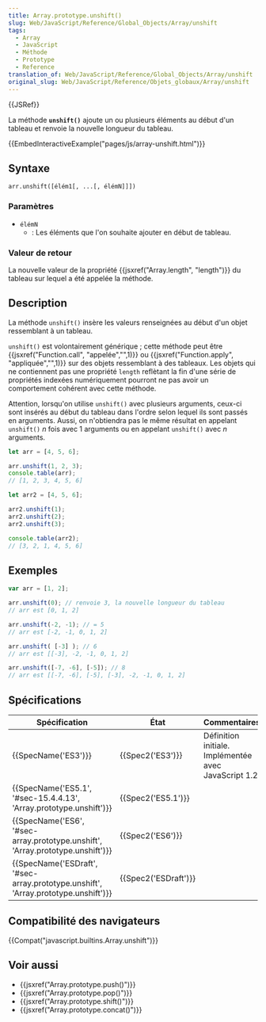 ```yaml
---
title: Array.prototype.unshift()
slug: Web/JavaScript/Reference/Global_Objects/Array/unshift
tags:
  - Array
  - JavaScript
  - Méthode
  - Prototype
  - Reference
translation_of: Web/JavaScript/Reference/Global_Objects/Array/unshift
original_slug: Web/JavaScript/Reference/Objets_globaux/Array/unshift
---
```

{{JSRef}}

La méthode **`unshift()`** ajoute un ou plusieurs éléments au début d'un tableau et renvoie la nouvelle longueur du tableau.

{{EmbedInteractiveExample("pages/js/array-unshift.html")}}

## Syntaxe

    arr.unshift([élém1[, ...[, élémN]]])

### Paramètres

- `élémN`
  - : Les éléments que l'on souhaite ajouter en début de tableau.

### Valeur de retour

La nouvelle valeur de la propriété {{jsxref("Array.length", "length")}} du tableau sur lequel a été appelée la méthode.

## Description

La méthode `unshift()` insère les valeurs renseignées au début d'un objet ressemblant à un tableau.

`unshift()` est volontairement générique ; cette méthode peut être {{jsxref("Function.call", "appelée","",1)}} ou {{jsxref("Function.apply", "appliquée","",1)}} sur des objets ressemblant à des tableaux. Les objets qui ne contiennent pas une propriété `length` reflètant la fin d'une série de propriétés indexées numériquement pourront ne pas avoir un comportement cohérent avec cette méthode.

Attention, lorsqu'on utilise `unshift()` avec plusieurs arguments, ceux-ci sont insérés au début du tableau dans l'ordre selon lequel ils sont passés en arguments. Aussi, on n'obtiendra pas le même résultat en appelant `unshift()` _n_ fois avec 1 arguments ou en appelant `unshift()` avec _n_ arguments.

```js
let arr = [4, 5, 6];

arr.unshift(1, 2, 3);
console.table(arr);
// [1, 2, 3, 4, 5, 6]

let arr2 = [4, 5, 6];

arr2.unshift(1);
arr2.unshift(2);
arr2.unshift(3);

console.table(arr2);
// [3, 2, 1, 4, 5, 6]
```

## Exemples

```js
var arr = [1, 2];

arr.unshift(0); // renvoie 3, la nouvelle longueur du tableau
// arr est [0, 1, 2]

arr.unshift(-2, -1); // = 5
// arr est [-2, -1, 0, 1, 2]

arr.unshift( [-3] ); // 6
// arr est [[-3], -2, -1, 0, 1, 2]

arr.unshift([-7, -6], [-5]); // 8
// arr est [[-7, -6], [-5], [-3], -2, -1, 0, 1, 2]
```

## Spécifications

| Spécification                                                                                                | État                         | Commentaires                                          |
| ------------------------------------------------------------------------------------------------------------ | ---------------------------- | ----------------------------------------------------- |
| {{SpecName('ES3')}}                                                                                     | {{Spec2('ES3')}}         | Définition initiale. Implémentée avec JavaScript 1.2. |
| {{SpecName('ES5.1', '#sec-15.4.4.13', 'Array.prototype.unshift')}}                     | {{Spec2('ES5.1')}}     |                                                       |
| {{SpecName('ES6', '#sec-array.prototype.unshift', 'Array.prototype.unshift')}}     | {{Spec2('ES6')}}         |                                                       |
| {{SpecName('ESDraft', '#sec-array.prototype.unshift', 'Array.prototype.unshift')}} | {{Spec2('ESDraft')}} |                                                       |

## Compatibilité des navigateurs

{{Compat("javascript.builtins.Array.unshift")}}

## Voir aussi

- {{jsxref("Array.prototype.push()")}}
- {{jsxref("Array.prototype.pop()")}}
- {{jsxref("Array.prototype.shift()")}}
- {{jsxref("Array.prototype.concat()")}}
